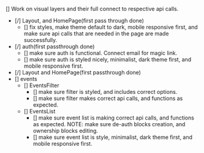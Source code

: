 [] Work on visual layers and their full connect to respective api calls.
  - [/] Layout, and HomePage(first pass through done)
    - [] fix styles, make theme default to dark, mobile responsive first, and make sure api calls that are needed in the page are made successfully.
  - [/] auth(first passthrough done)
    - [] make sure auth is functional. Connect email for magic link.
    - [] make sure auth is styled nicely, minimalist, dark theme first, and mobile responsive first. 
  - [/] Layout and HomePage(first passthrough done)
  - [] events
    - [] EventsFilter
      - [] make sure filter is styled, and includes correct options.
      - [] make sure filter makes correct api calls, and functions as expected.
    - [] EventsList
      - [] make sure event list is making correct api calls, and functions as expected.
        NOTE: make sure de-auth blocks creation, and ownership blocks editing.
      - [] make sure event list is style, minimalist, dark theme first, and mobile responsive first.
